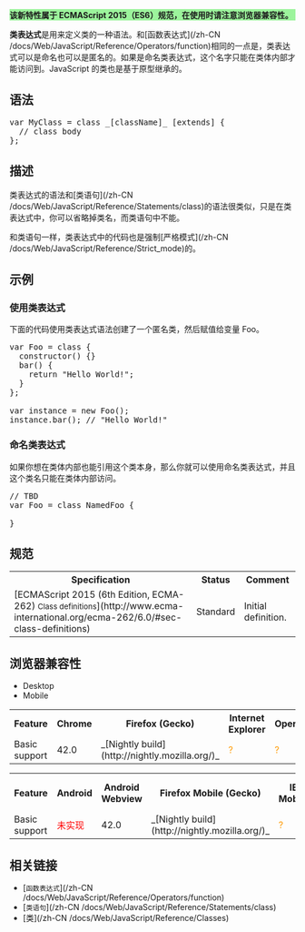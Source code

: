 <div>

<div style="background: #9CF49C;" class="overheadIndicator">

**该新特性属于 ECMAScript 2015（ES6）规范，在使用时请注意浏览器兼容性。**

</div>

</div>

**类表达式**是用来定义类的一种语法。和[函数表达式](/zh-CN /docs/Web/JavaScript/Reference/Operators/function)相同的一点是，类表达式可以是命名也可以是匿名的。如果是命名类表达式，这个名字只能在类体内部才能访问到。JavaScript 的类也是基于原型继承的。

## 语法

<pre class="syntaxbox">var MyClass = class _[className]_ [extends] {
  // class body
};</pre>

## 描述

类表达式的语法和[类语句](/zh-CN /docs/Web/JavaScript/Reference/Statements/class)的语法很类似，只是在类表达式中，你可以省略掉类名，而类语句中不能。

和类语句一样，类表达式中的代码也是强制[严格模式](/zh-CN /docs/Web/JavaScript/Reference/Strict_mode)的。

## 示例

### 使用类表达式

下面的代码使用类表达式语法创建了一个匿名类，然后赋值给变量 Foo。

<pre class="brush: js">var Foo = class {
  constructor() {}
  bar() {
    return "Hello World!";
  }
};

var instance = new Foo();
instance.bar(); // "Hello World!"
</pre>

### 命名类表达式

如果你想在类体内部也能引用这个类本身，那么你就可以使用命名类表达式，并且这个类名只能在类体内部访问。

<pre class="brush: js">// TBD
var Foo = class NamedFoo {

}
</pre>

## 规范

<table class="standard-table">

<tbody>

<tr>

<th scope="col">Specification</th>

<th scope="col">Status</th>

<th scope="col">Comment</th>

</tr>

<tr>

<td>[ECMAScript 2015 (6th Edition, ECMA-262)  
<small lang="zh-CN">Class definitions</small>](http://www.ecma-international.org/ecma-262/6.0/#sec-class-definitions)</td>

<td><span class="spec-Standard">Standard</span></td>

<td>Initial definition.</td>

</tr>

</tbody>

</table>

## 浏览器兼容性

<div class="htab"><a name="AutoCompatibilityTable" id="AutoCompatibilityTable"></a>

*   <a>Desktop</a>
*   <a>Mobile</a>

</div>

<div id="compat-desktop">

<table class="compat-table">

<tbody>

<tr>

<th>Feature</th>

<th>Chrome</th>

<th>Firefox (Gecko)</th>

<th>Internet Explorer</th>

<th>Opera</th>

<th>Safari</th>

</tr>

<tr>

<td>Basic support</td>

<td>42.0</td>

<td>_[Nightly build](http://nightly.mozilla.org/)_</td>

<td><span title="Compatibility unknown; please update this." style="color: rgb(255, 153, 0);">?</span></td>

<td><span title="Compatibility unknown; please update this." style="color: rgb(255, 153, 0);">?</span></td>

<td><span title="Compatibility unknown; please update this." style="color: rgb(255, 153, 0);">?</span></td>

</tr>

</tbody>

</table>

</div>

<div id="compat-mobile">

<table class="compat-table">

<tbody>

<tr>

<th>Feature</th>

<th>Android</th>

<th>Android Webview</th>

<th>Firefox Mobile (Gecko)</th>

<th>IE Mobile</th>

<th>Opera Mobile</th>

<th>Safari Mobile</th>

<th>Chrome for Android</th>

</tr>

<tr>

<td>Basic support</td>

<td><span style="color: #f00;">未实现</span></td>

<td>42.0</td>

<td>_[Nightly build](http://nightly.mozilla.org/)_</td>

<td><span title="Compatibility unknown; please update this." style="color: rgb(255, 153, 0);">?</span></td>

<td><span title="Compatibility unknown; please update this." style="color: rgb(255, 153, 0);">?</span></td>

<td><span title="Compatibility unknown; please update this." style="color: rgb(255, 153, 0);">?</span></td>

<td>42.0</td>

</tr>

</tbody>

</table>

</div>

## 相关链接

*   [`函数表达式`](/zh-CN /docs/Web/JavaScript/Reference/Operators/function)
*   [`类语句`](/zh-CN /docs/Web/JavaScript/Reference/Statements/class)
*   [类](/zh-CN /docs/Web/JavaScript/Reference/Classes)